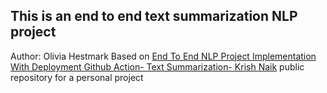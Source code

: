 ## This is an end to end text summarization NLP project 
Author: Olivia Hestmark
Based on [End To End NLP Project Implementation With Deployment Github Action- Text Summarization- Krish Naik](https://www.youtube.com/watch?v=p7V4Aa7qEpw&t=484s)
public repository for a personal project